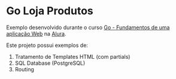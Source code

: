 # Go Loja Produtos

Exemplo desenvolvido durante o curso [Go - Fundamentos de uma aplicação Web](https://cursos.alura.com.br/course/go-lang-web) na [Alura](https://www.alura.com.br/).

Este projeto possui exemplos de:

1. Tratamento de Templates HTML (com partials)
1. SQL Database (PostgreSQL)
1. Routing
